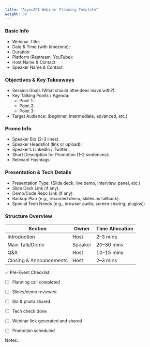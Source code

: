 ```yaml
---
title: "AsyncAPI Webinar Planning Template"
weight: 30
---
```


### Basic Info

- Webinar Title:
- Date & Time (with timezone):
- Duration:
- Platform (Restream, YouTube):
- Host Name & Contact:
- Speaker Name & Contact:

### Objectives & Key Takeaways

- Session Goals (What should attendees leave with?):
- Key Talking Points / Agenda:
  - Point 1:
  - Point 2:
  - Point 3:
- Target Audience: (beginner, intermediate, advanced, etc.)

### Promo Info

- Speaker Bio (2–3 lines):
- Speaker Headshot (link or upload):
- Speaker’s LinkedIn / Twitter:
- Short Description for Promotion (1–2 sentences):
- Relevant Hashtags:

### Presentation & Tech Details

- Presentation Type: (Slide deck, live demo, interview, panel, etc.)
- Slide Deck Link (if any):
- Demo/Code Repo Link (if any):
- Backup Plan (e.g., recorded demo, slides as fallback):
- Special Tech Needs (e.g., browser audio, screen sharing, plugins):

### Structure Overview

| Section |  Owner | Time Allocation |
|----------|----------|----------|
| Introduction | Host | 2–3 mins |
| Main Talk/Demo |  Speaker  | 20–30 mins  |
| Q&A | Host |  10–15 mins|
| Closing & Announcements | Host | 2–3 mins|

✅ Pre-Event Checklist

- [ ] Planning call completed

- [ ] Slides/demo reviewed

- [ ] Bio & photo shared

- [ ] Tech check done

- [ ] Webinar link generated and shared

- [ ] Promotion scheduled

Notes: